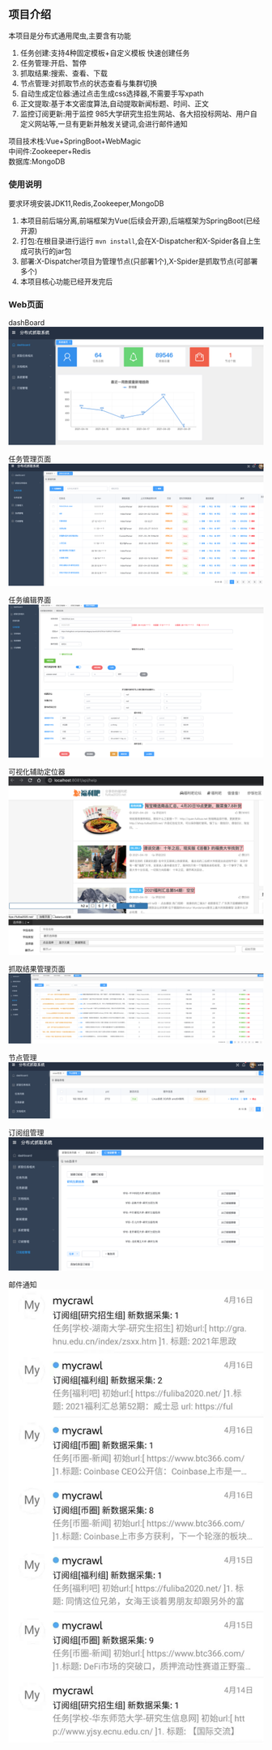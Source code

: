 ## 项目介绍

本项目是分布式通用爬虫,主要含有功能 
1. 任务创建:支持4种固定模板+自定义模板 快速创建任务
2. 任务管理:开启、暂停
3. 抓取结果:搜索、查看、下载
4. 节点管理:对抓取节点的状态查看与集群切换
5. 自动生成定位器:通过点击生成css选择器,不需要手写xpath
6. 正文提取:基于本文密度算法,自动提取新闻标题、时间、正文
7. 监控订阅更新:用于监控 985大学研究生招生网站、各大招投标网站、用户自定义网站等,一旦有更新并触发关键词,会进行邮件通知

项目技术栈:Vue+SpringBoot+WebMagic <br>
中间件:Zookeeper+Redis <br>
数据库:MongoDB <br>

### 使用说明
要求环境安装JDK11,Redis,Zookeeper,MongoDB
1. 本项目前后端分离,前端框架为Vue(后续会开源),后端框架为SpringBoot(已经开源)
2. 打包:在根目录进行运行 `mvn install`,会在X-Dispatcher和X-Spider各自上生成可执行的jar包
3. 部署:X-Dispatcher项目为管理节点(只部署1个),X-Spider是抓取节点(可部署多个)
4. 本项目核心功能已经开发完后

### Web页面 

dashBoard
![dashBoard](./simple/dashBoard.png)

任务管理页面
![任务管理](./simple/taskList.png)

任务编辑界面
![任务编辑](./simple/taskCreate.png)

可视化辅助定位器
![辅助定位器](./simple/helper.png)

抓取结果管理页面
![抓取结果](./simple/docList.png)

节点管理
![节点管理](./simple/nodeList.png)

订阅组管理
![订阅组](./simple/groupList.png)

邮件通知
![订阅组](./simple/mail.jpeg)

